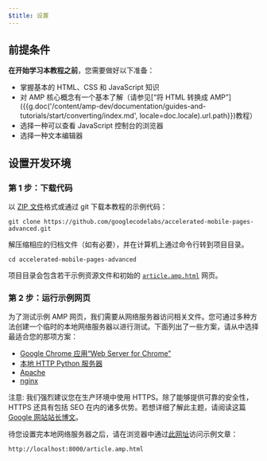 ```yaml
---
$title: 设置
---
```


## 前提条件

**在开始学习本教程之前**，您需要做好以下准备：

- 掌握基本的 HTML、CSS 和 JavaScript 知识
- 对 AMP 核心概念有一个基本了解（请参见[“将 HTML 转换成 AMP”]({{g.doc('/content/amp-dev/documentation/guides-and-tutorials/start/converting/index.md', locale=doc.locale).url.path}})教程）
- 选择一种可以查看 JavaScript 控制台的浏览器
- 选择一种文本编辑器

## 设置开发环境

### 第 1 步：下载代码

以 [ZIP 文件](https://github.com/googlecodelabs/accelerated-mobile-pages-advanced/archive/master.zip)格式或通过 git 下载本教程的示例代码：

```shell
git clone https://github.com/googlecodelabs/accelerated-mobile-pages-advanced.git
```

解压缩相应的归档文件（如有必要），并在计算机上通过命令行转到项目目录。

```shell
cd accelerated-mobile-pages-advanced
```

项目目录会包含若干示例资源文件和初始的 [`article.amp.html`](https://github.com/googlecodelabs/accelerated-mobile-pages-advanced/blob/master/article.amp.html) 网页。

### 第 2 步：运行示例网页

为了测试示例 AMP 网页，我们需要从网络服务器访问相关文件。您可通过多种方法创建一个临时的本地网络服务器以进行测试。下面列出了一些方案，请从中选择最适合您的那项方案：

- [Google Chrome 应用“Web Server for Chrome”](https://chrome.google.com/webstore/detail/web-server-for-chrome/ofhbbkphhbklhfoeikjpcbhemlocgigb)
- [本地 HTTP Python 服务器](https://developer.mozilla.org/zh-CN/docs/Learn/Common_questions/set_up_a_local_testing_server#Running_a_simple_local_HTTP_server)
- [Apache](https://httpd.apache.org/docs/2.4/getting-started.html)
- [nginx](http://nginx.org/)

注意: 我们强烈建议您在生产环境中使用 HTTPS。除了能够提供可靠的安全性，HTTPS 还具有包括 SEO 在内的诸多优势。若想详细了解此主题，请阅读这篇 [Google 网站站长博文](https://webmasters.googleblog.com/2014/08/https-as-ranking-signal.html)。

待您设置完本地网络服务器之后，请在浏览器中通过[此网址](http://localhost:8000/article.amp.html)访问示例文章：

```text
http://localhost:8000/article.amp.html
```

